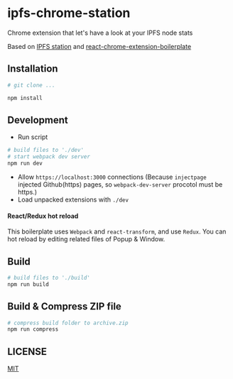 ipfs-chrome-station
===

Chrome extension that let's have a look at your IPFS node stats

Based on [IPFS station](https://github.com/ipfs/station/) and [react-chrome-extension-boilerplate](https://github.com/jhen0409/react-chrome-extension-boilerplate)


## Installation

```bash
# git clone ...

npm install
```

## Development

* Run script
```bash
# build files to './dev'
# start webpack dev server
npm run dev
```
* Allow `https://localhost:3000` connections (Because `injectpage` injected Github(https) pages, so `webpack-dev-server` procotol must be https.)
* Load unpacked extensions with `./dev`

#### React/Redux hot reload

This boilerplate uses `Webpack` and `react-transform`, and use `Redux`. You can hot reload by editing related files of Popup & Window.

## Build

```bash
# build files to './build'
npm run build
```

## Build & Compress ZIP file

```bash
# compress build folder to archive.zip
npm run compress
```

## LICENSE

[MIT](LICENSE)
